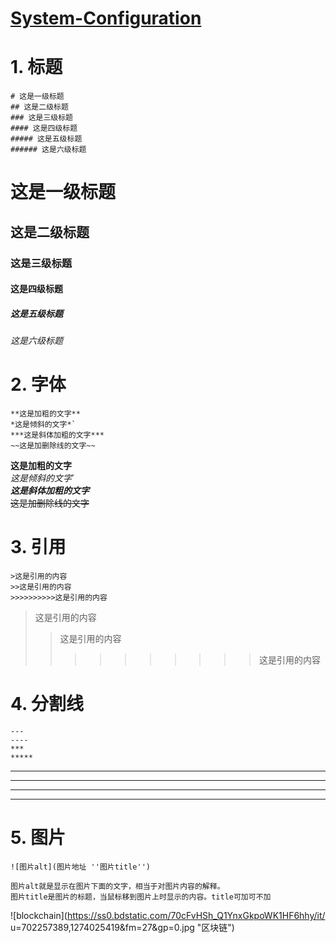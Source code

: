 # [System-Configuration](https://github.com/John-Joe/System-Configuration)

# 1. 标题
    # 这是一级标题
    ## 这是二级标题
    ### 这是三级标题
    #### 这是四级标题
    ##### 这是五级标题
    ###### 这是六级标题
# 这是一级标题
## 这是二级标题
### 这是三级标题
#### 这是四级标题
##### 这是五级标题
###### 这是六级标题

# 2. 字体
    **这是加粗的文字**
    *这是倾斜的文字*`
    ***这是斜体加粗的文字***
    ~~这是加删除线的文字~~
**这是加粗的文字**  
*这是倾斜的文字*`  
***这是斜体加粗的文字***  
~~这是加删除线的文字~~


# 3. 引用
    >这是引用的内容
    >>这是引用的内容
    >>>>>>>>>>这是引用的内容
>这是引用的内容
>>这是引用的内容
>>>>>>>>>>这是引用的内容

# 4. 分割线
    ---
    ----
    ***
    *****
---
----
***
*****

# 5. 图片
    ![图片alt](图片地址 ''图片title'')

    图片alt就是显示在图片下面的文字，相当于对图片内容的解释。
    图片title是图片的标题，当鼠标移到图片上时显示的内容。title可加可不加
![blockchain](https://ss0.bdstatic.com/70cFvHSh_Q1YnxGkpoWK1HF6hhy/it/
u=702257389,1274025419&fm=27&gp=0.jpg "区块链")